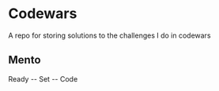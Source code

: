# Codewars
A repo for storing solutions to the challenges I do in codewars


## Mento
Ready -- Set -- Code
